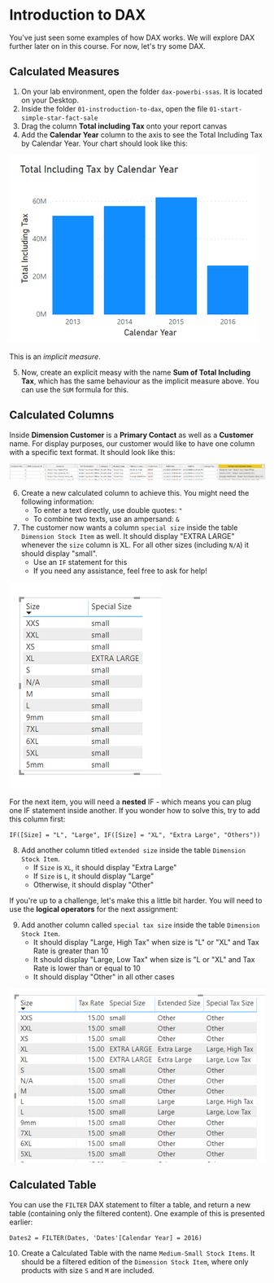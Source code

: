 # Introduction to DAX

You've just seen some examples of how DAX works. We will explore DAX further later on in this course. For now, let's try some DAX.

## Calculated Measures

1. On your lab environment, open the folder `dax-powerbi-ssas`. It is located on your Desktop.
2. Inside the folder `01-instroduction-to-dax`, open the file `01-start-simple-star-fact-sale`
3. Drag the column **Total including Tax** onto your report canvas
4. Add the **Calendar Year** column to the axis to see the Total Including Tax by Calendar Year. Your chart should look like this:

![Total Including Tax by Calendar Year](img/01-total-including-tax-by-calendar-year.png)

This is an *implicit measure*.

5. Now, create an explicit measy with the name **Sum of Total Including Tax**, which has the same behaviour as the implicit measure above. You can use the `SUM` formula for this.

## Calculated Columns

Inside **Dimension Customer** is a **Primary Contact** as well as a **Customer** name. For display purposes, our customer would like to have one column with a specific text format. It should look like this:

![Contact and customer name example](img/02-contact-customer-name-example.png)

6. Create a new calculated column to achieve this. You might need the following information:
   * To enter a text directly, use double quotes: `"`
   * To combine two texts, use an ampersand: `&`
7. The customer now wants a column `special size` inside the table `Dimension Stock Item` as well. It should display "EXTRA LARGE" whenever the `size` column is XL. For all other sizes (including `N/A`) it should display "small".
   * Use an `IF` statement for this
   * If you need any assistance, feel free to ask for help!

![Example of the special size column](img/03-special-size-column.png)

For the next item, you will need a **nested** IF - which means you can plug one IF statement inside another. If you wonder how to solve this, try to add this column first:

```dax
IF([Size] = "L", "Large", IF([Size] = "XL", "Extra Large", "Others"))
```

8. Add another column titled `extended size` inside the table `Dimension Stock Item`. 
   * If `Size` is `XL`, it should display "Extra Large"
   * If `Size` is `L`, it should display "Large"
   * Otherwise, it should display "Other"

If you're up to a challenge, let's make this a little bit harder. You will need to use the **logical operators** for the next assignment:

9. Add another column called `special tax size` inside the table `Dimension Stock Item`.
   * It should display "Large, High Tax" when size is "L" or "XL" and Tax Rate is greater than 10
   * It should display "Large, Low Tax" when size is "L or "XL" and Tax Rate is lower than or equal to 10
   * It should display "Other" in all other cases

![Extra columns](img/04-extracolumns.png)

## Calculated Table

You can use the `FILTER` DAX statement to filter a table, and return a new table (containing only the filtered content). One example of this is presented earlier:

```dax
Dates2 = FILTER(Dates, 'Dates'[Calendar Year] = 2016)
```

10. Create a Calculated Table with the name `Medium-Small Stock Items`. It should be a filtered edition of the `Dimension Stock Item`, where only products with size `S` and `M` are included.